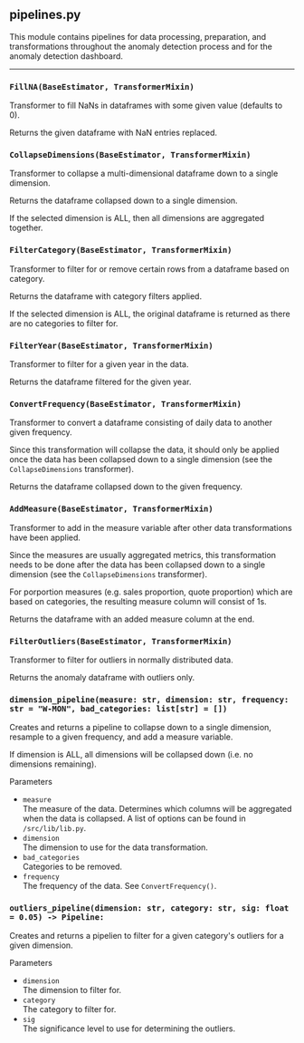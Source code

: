 ## pipelines.py

This module contains pipelines for data processing, preparation, and transformations throughout the anomaly detection process and for the anomaly detection dashboard.

---

### `FillNA(BaseEstimator, TransformerMixin)`

Transformer to fill NaNs in dataframes with some given value (defaults to 0).

Returns the given dataframe with NaN entries replaced.

### `CollapseDimensions(BaseEstimator, TransformerMixin)`

Transformer to collapse a multi-dimensional dataframe down to a single dimension.

Returns the dataframe collapsed down to a single dimension.

If the selected dimension is ALL, then all dimensions are aggregated together.

### `FilterCategory(BaseEstimator, TransformerMixin)`

Transformer to filter for or remove certain rows from a dataframe based on category.

Returns the dataframe with category filters applied.

If the selected dimension is ALL, the original dataframe is returned as there are no categories to filter for.

### `FilterYear(BaseEstimator, TransformerMixin)`

Transformer to filter for a given year in the data.

Returns the dataframe filtered for the given year.

### `ConvertFrequency(BaseEstimator, TransformerMixin)`

Transformer to convert a dataframe consisting of daily data to another given frequency.

Since this transformation will collapse the data, it should only be applied once the data has been collapsed down to a single dimension (see the `CollapseDimensions` transformer).

Returns the dataframe collapsed down to the given frequency.

### `AddMeasure(BaseEstimator, TransformerMixin)`

Transformer to add in the measure variable after other data transformations have been applied.

Since the measures are usually aggregated metrics, this transformation needs to be done after the data has been collapsed down to a single dimension (see the `CollapseDimensions` transformer).

For porportion measures (e.g. sales proportion, quote proportion) which are based on categories, the resulting measure column will consist of 1s.

Returns the dataframe with an added measure column at the end.


### `FilterOutliers(BaseEstimator, TransformerMixin)`

Transformer to filter for outliers in normally distributed data.

Returns the anomaly dataframe with outliers only.


### `dimension_pipeline(measure: str, dimension: str, frequency: str = "W-MON", bad_categories: list[str] = [])`

Creates and returns a pipeline to collapse down to a single dimension, resample to a given frequency, and add a measure variable.

If dimension is ALL, all dimensions will be collapsed down (i.e. no dimensions remaining).

Parameters
- `measure` <br /> The measure of the data. Determines which columns will be aggregated when the data is collapsed. A list of options can be found in `/src/lib/lib.py`.
- `dimension` <br /> The dimension to use for the data transformation.
- `bad_categories` <br /> Categories to be removed.
- `frequency` <br /> The frequency of the data. See `ConvertFrequency()`.


### `outliers_pipeline(dimension: str, category: str, sig: float = 0.05) -> Pipeline:`

Creates and returns a pipelien to filter for a given category's outliers for a given dimension.

Parameters
- `dimension` <br /> The dimension to filter for.
- `category` <br /> The category to filter for.
- `sig` <br /> The significance level to use for determining the outliers.
